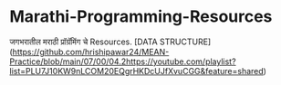 # Marathi-Programming-Resources
जगभरातील मराठी प्रॉग्रॅमिंग चे Resources.
[DATA STRUCTURE]
(https://github.com/hrishipawar24/MEAN-Practice/blob/main/07/00/04.2https://youtube.com/playlist?list=PLU7J10KW9nLCOM20EQgrHKDcUJfXvuCGG&feature=shared)
